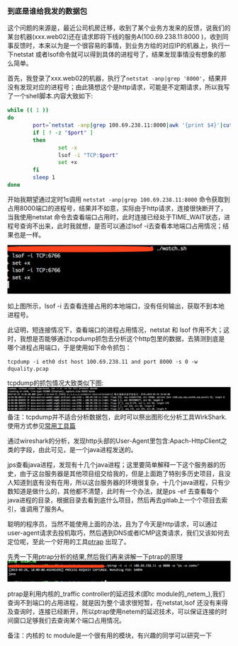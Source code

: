 ### 到底是谁给我发的数据包

这个问题的来源是，最近公司机房迁移，收到了某个业务方发来的反馈，说我们的某台机器\(xxx.web02\)还在请求即将下线的服务A\(100.69.238.11:8000 \)，收到同事反馈时，本来以为是一个很容易的事情，到业务方给的对应IP的机器上，执行一下netstat 或者lsof命令就可以得到具体的进程号了，结果发现事情没有想象的那么简单。

首先，我登录了xxx.web02的机器，执行了`netstat -anp|grep '8000'`，结果并没有发现对应的进程号；由此猜想这个是http请求，可能是不定期请求，所以我写了一个shell脚本.内容大致如下:

```bash
while (( 1 ))
do
        port=`netstat -anp|grep 100.69.238.11:8000|awk '{print $4}'|cut -d ':' -f 2`
        if [ ! -z "$port" ]
        then
                set -x
                lsof -i "TCP:$port"
                set +x
        fi
        sleep 1
done
```

开始我期望通过定时1s调用 `netstat -anp|grep 100.69.238.11:8000` 命令获取到占用8000端口的进程号，结果并不如意，实际由于http请求，连接很快断开了，当我使用netstat 命令去查看端口占用时，此时连接已经处于TIME\_WAIT状态，进程号查询不出来，此时我就想，是否可以通过lsof -i去查看本地端口占用情况；结果也是一样。

![](/assets/watch_shell.png)

如上图所示，lsof -i 去查看连接占用的本地端口，没有任何输出，获取不到本地进程号。

此证明，短连接情况下，查看端口的进程占用情况，netstat 和 lsof 作用不大；这时，我想是否能够通过tcpdump抓包去分析这个http包里的数据，去猜测到底是哪个进程占用端口，于是使用如下命令抓包：

```
tcpdump -i eth0 dst host 100.69.238.11 and port 8000 -s 0 -w dquality.pcap
```

tcpdump的抓包情况大致类似下图:![](/assets/tcpdump_dquality.png)备注：tcpdump并不适合分析数据包，此时可以祭出图形化分析工具WirkShark. 使用方式参见[常用工具篇](/chang-yong-gong-ju-pian.md)

通过wireshark的分析，发现http头部的User-Agent里包含:Apach-HttpClient之类的字段，由此可见，是一个java进程发送的。

jps查看java进程，发现有十几个java进程；这里要简单解释一下这个服务器的历史，由于这台服务器是其他项目组交给我的，但是上面跑了特别多历史项目，且没人知道到底有没有在用，所以这台服务器的环境很复杂，十几个java进程，只有少数知道是做什么的，其他都不清楚，此时有一个办法，就是ps -ef 去查看每个java进程的目录，根据目录去看到底什么项目，然后再去gitlab上一个个项目去索引，谁调用了服务A。

聪明的程序员，当然不能使用上面的办法，且为了今天是http请求，可以通过user-agent请求去投机取巧，然后遇到DNS或者ICMP这类请求，我们又该如何去定位呢，至此一个好用的工具[ptrap](https://github.com/mvitale1989/ptrap) 出现了。

先秀一下用ptrap分析的结果,然后我们再来讲解一下ptrap的原理![](/assets/ptrap_shell.png)

ptrap是利用内核的_traffic controller的延迟技术\(即tc module的\_netem_\),我们查询不到端口的占用进程，就是因为整个请求很短暂，在netstat,lsof 还没有来得及查询时，连接已经断开，所以ptrap使用netem的延迟技术，可以保证连接的时间窗口足够我们去查询某个端口占用情况。

备注：内核的 tc module是一个很有用的模块，有兴趣的同学可以研究一下

